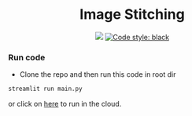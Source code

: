 <h1 align="center">
    Image Stitching
</h1>

<p align="center">
    <a href="https://imagestitching.streamlit.app/"><img src="https://static.streamlit.io/badges/streamlit_badge_black_white.svg"></a>
    <a href="https://github.com/psf/black"><img src="https://img.shields.io/badge/code%20style-black-000000.svg" alt="Code style: black"></a>
</p>

### Run code

- Clone the repo and then run this code in root dir

```python
streamlit run main.py
```

or click on [here](https://imagestitching.streamlit.app/) to run in the cloud.
